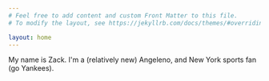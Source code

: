 ```yaml
---
# Feel free to add content and custom Front Matter to this file.
# To modify the layout, see https://jekyllrb.com/docs/themes/#overriding-theme-defaults

layout: home
---
```


My name is Zack. I'm a (relatively new) Angeleno, and New York sports fan (go Yankees).
